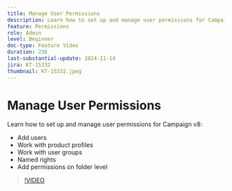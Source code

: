 ```yaml
---
title: Manage User Permissions
description: Learn how to set up and manage user permissions for Campaign v8. Add users, work with product profiles, user groups, and named rights. Add permissions on folder level.
feature: Permissions
role: Admin
level: Beginner
doc-type: Feature Video
duration: 236
last-substantial-update: 2024-11-14
jira: KT-15332
thumbnail: KT-15332.jpeg
---
```


# Manage User Permissions

Learn how to set up and manage user permissions for Campaign v8:

* Add users
* Work with product profiles
* Work with user groups
* Named rights
* Add permissions on folder level

>[!VIDEO](https://video.tv.adobe.com/v/3438198/?learn=on)
